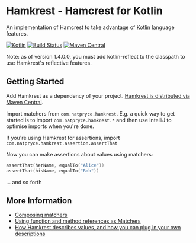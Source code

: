 # Hamkrest - Hamcrest for Kotlin

An implementation of Hamcrest to take advantage of [Kotlin](https://kotlinlang.org/) language features.

[![Kotlin](https://img.shields.io/badge/kotlin-1.3.11-blue.svg)](http://kotlinlang.org)
[![Build Status](https://travis-ci.org/npryce/hamkrest.svg?branch=master)](https://travis-ci.org/npryce/hamkrest)
[![Maven Central](https://img.shields.io/maven-central/v/com.natpryce/hamkrest.svg)](https://search.maven.org/artifact/com.natpryce/hamkrest)

Note: as of version 1.4.0.0, you must add kotlin-reflect to the classpath to use Hamkrest's reflective features.

## Getting Started

Add Hamkrest as a dependency of your project. [Hamkrest is distributed via Maven Central](https://search.maven.org/artifact/com.natpryce/hamkrest). 

Import matchers from `com.natpryce.hamkrest`.  E.g. a quick way to get started is to import `com.natpryce.hamkrest.*` and then use IntelliJ to optimise imports when you're done.

If you're using Hamkrest for assertions, import `com.natpryce.hamkrest.assertion.assertThat`

Now you can make assertions about values using matchers:

```kotlin
assertThat(herName, equalTo("Alice"))
assertThat(hisName, equalTo("Bob"))
```

... and so forth


## More Information

* [Composing matchers](docs/compose.md)
* [Using function and method references as Matchers](docs/function-references.md)
* [How Hamkrest describes values, and how you can plug in your own descriptions](docs/describe.md)
